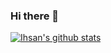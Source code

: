 ### Hi there 👋

<!--
**ihsanfir/ihsanfir** is a ✨ _special_ ✨ repository because its `README.md` (this file) appears on your GitHub profile.

<!-- Add statistics using anuraghazra/github-readme-stats package -->
[![Ihsan's github stats](https://github-readme-stats.vercel.app/api?username=ihsanfir)](https://github.com/anuraghazra/github-readme-stats)
